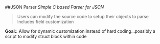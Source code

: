 ##JSON Parser
_Simple C based Parser for JSON_

> Users can modify the source code to setup their objects to parse
> Includes field customization

**Goal::** Allow for dynamic customization instead of hard coding...possibly a script to modify struct block within code


